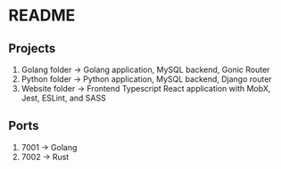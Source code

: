 # README

## Projects

1. Golang folder -> Golang application, MySQL backend, Gonic Router
2. Python folder -> Python application, MySQL backend, Django router
3. Website folder -> Frontend Typescript React application with MobX, Jest, ESLint, and SASS

## Ports

1. 7001 -> Golang
2. 7002 -> Rust